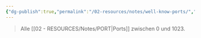 ```yaml
---
{"dg-publish":true,"permalink":"/02-resources/notes/well-know-ports/","tags":["netzwerk/ip/ipv4","netzwerk/protocol"]}
---
```


> Alle [[02 - RESOURCES/Notes/PORT\|Ports]] zwischen 0 und 1023.